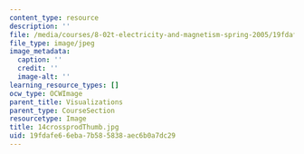 ```yaml
---
content_type: resource
description: ''
file: /media/courses/8-02t-electricity-and-magnetism-spring-2005/19fdafe66eba7b585838aec6b0a7dc29_14crossprodThumb.jpg
file_type: image/jpeg
image_metadata:
  caption: ''
  credit: ''
  image-alt: ''
learning_resource_types: []
ocw_type: OCWImage
parent_title: Visualizations
parent_type: CourseSection
resourcetype: Image
title: 14crossprodThumb.jpg
uid: 19fdafe6-6eba-7b58-5838-aec6b0a7dc29
---
```

